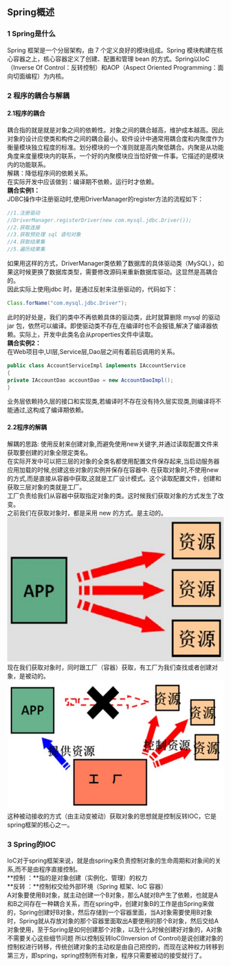 ## Spring概述
### 1 Spring是什么
Spring 框架是一个分层架构，由 7 个定义良好的模块组成。Spring 模块构建在核心容器之上，核心容器定义了创建、配置和管理 bean 的方式。Spring以IoC（Inverse Of Control：反转控制）和AOP（Aspect Oriented Programming：面向切面编程）为内核。  

### 2 程序的耦合与解耦
#### 2.1程序的耦合
耦合指的就是就是对象之间的依赖性。对象之间的耦合越高，维护成本越高。因此对象的设计应使类和构件之间的耦合最小。软件设计中通常用耦合度和内聚度作为衡量模块独立程度的标准。划分模块的一个准则就是高内聚低耦合。内聚是从功能角度来度量模块内的联系，一个好的内聚模块应当恰好做一件事。它描述的是模块内的功能联系。  
解耦：降低程序间的依赖关系。  
在实际开发中应该做到：编译期不依赖，运行时才依赖。  
**耦合实例1：**  
JDBC操作中注册驱动时,使用DriverManager的register方法的流程如下：  
```java
//1.注册驱动 
//DriverManager.registerDriver(new com.mysql.jdbc.Driver());
//2.获取连接 
//3.获取预处理 sql 语句对象 
//4.获取结果集 
//5.遍历结果集
```
如果用这样的方式，DriverManager类依赖了数据库的具体驱动类（MySQL），如果这时候更换了数据库类型，需要修改源码来重新数据库驱动。这显然是高耦合的。  
因此实际上使用jdbc 时，是通过反射来注册驱动的，代码如下：  
```java
Class.forName("com.mysql.jdbc.Driver");
```
此时的好处是，我们的类中不再依赖具体的驱动类，此时就算删除 mysql 的驱动 jar 包，依然可以编译。即使驱动类不存在,在编译时也不会报错,解决了编译器依赖。实际上，开发中此类名会从properties文件中读取。  
**耦合实例2：**  
在Web项目中,UI层,Service层,Dao层之间有着前后调用的关系。  
```java
public class AccountServiceImpl implements IAccountService 
{ 
private IAccountDao accountDao = new AccountDaoImpl(); 
}
```
业务层依赖持久层的接口和实现类,若编译时不存在没有持久层实现类,则编译将不能通过,这构成了编译期依赖。  

#### 2.2程序的解耦
解耦的思路: 使用反射来创建对象,而避免使用new关键字,并通过读取配置文件来获取要创建的对象全限定类名。  
在实际开发中可以把三层的对象的全类名都使用配置文件保存起来,当启动服务器应用加载的时候,创建这些对象的实例并保存在容器中. 在获取对象时,不使用new的方式,而是直接从容器中获取,这就是工厂设计模式。这个读取配置文件，创建和获取三层对象的类就是工厂。  
工厂负责给我们从容器中获取指定对象的类。这时候我们获取对象的方式发生了改变。  
之前我们在获取对象时，都是采用 new 的方式。是主动的。  
![image](https://github.com/AIchemists/JAVAEE/blob/master/SpringImg/1-1.png)    
现在我们获取对象时，同时跟工厂（容器）获取，有工厂为我们查找或者创建对象，是被动的。  
![image](https://github.com/AIchemists/JAVAEE/blob/master/SpringImg/1-2.png)   
这种被动接收的方式（由主动变被动）获取对象的思想就是控制反转IOC，它是spring框架的核心之一。  

### 3 Spring的IOC
IoC对于spring框架来说，就是由spring来负责控制对象的生命周期和对象间的关系,而不是由程序直接控制。  
**控制 ：**指的是对象创建（实例化、管理）的权力  
**反转 ：**控制权交给外部环境（Spring 框架、IoC 容器）  
A对象要使用B对象，就主动创建一个B对象，那么A就对B产生了依赖，也就是A和B之间存在一种耦合关系，而在spring中，创建对象B的工作是由Spring来做的，Spring创建好B对象，然后存储到一个容器里面，当A对象需要使用B对象时，Spring就从存放对象的那个容器里面取出A要使用的那个B对象，然后交给A对象使用，至于Spring是如何创建那个对象，以及什么时候创建好对象的，A对象不需要关心这些细节问题
所以控制反转IoC(Inversion of Control)是说创建对象的控制权进行转移，传统创建对象的主动权是由自己把控的，而现在这种权力转移到第三方，即spring，spring控制所有对象，程序只需要被动的接受就行了。  